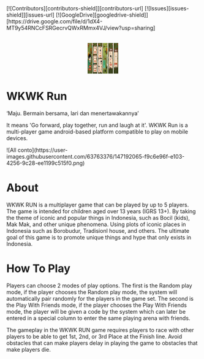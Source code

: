 <div id="top"></div>
<!-- PROJECT SHIELDS -->
[![Contributors][contributors-shield]][contributors-url]
[![Issues][issues-shield]][issues-url]
[![GoogleDrive][googledrive-shield]][https://drive.google.com/file/d/1dX4-MT9y54RNCcFSRGecrvQWxRMmx4VJ/view?usp=sharing]

</p>

<!-- PROJECT LOGO -->
<br />
<div align="center">
    <img src="https://github.com/Wkwk-Run/Wkwk-Run-The-Game/blob/main/Images/All%20conto.png"
 alt="Logo" width="80" height="80">
  </a>

  <p align="center">
</div>
</p>

# WKWK Run
‘Maju. Bermain bersama, lari dan menertawakannya’

It means 'Go forward, play together, run and laugh at it'. WKWK Run is a multi-player game android-based platform compatible to play on mobile devices.
</p>
![All conto](https://user-images.githubusercontent.com/63763376/147192065-f9c6e96f-e103-4256-9c28-ee1199c515f0.png)


# About
WKWK RUN is a multiplayer game that can be played by up to 5 players. The game is intended for children aged over 13 years (IGRS 13+). By taking the theme of iconic and popular things in Indonesia, such as Bocil (kids), Mak Mak, and other unique phenomena. Using plots of iconic places in Indonesia such as Borobudur, Tradisionl house, and others. The ultimate goal of this game is to promote unique things and hype that only exists in Indonesia.

# How To Play
Players can choose 2 modes of play options. The first is the Random play mode, if the player chooses the Random play mode, the system will automatically pair randomly for the players in the game set. The second is the Play With Friends mode, if the player chooses the Play With Friends mode, the player will be given a code by the system which can later be entered in a special column to enter the same playing arena with friends.

The gameplay in the WKWK RUN game requires players to race with other players to be able to get 1st, 2nd, or 3rd Place at the Finish line. Avoid obstacles that can make players delay in playing the game to obstacles that make players die.

